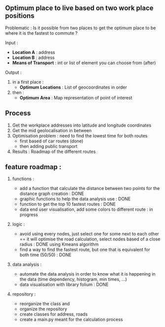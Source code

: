 ## Optimum place to live based on two work place positions

Problematic : Is it possible from two places to get the optimum place to be where it is the fastest to commute ?

Input : 
- **Location A** : address
- **Location B** : address
- **Means of Transport** : int or list of element you can choose from (after)

Output :
1. in a first place : 
    - **Optimum Locations** : List of geocoordinates in order
2. then :
    - **Optimum Area** : Map representation of point of interest

## Process
1. Get the workplace addresses into latitude and longitude coordinates
2. Get the mid geolocalisation in between
3. Optimisation problem : need to find the lowest time for both routes 
    - first based of car routes (done)
    - then adding public transport
4. Results : Roadmap of the different routes

## feature roadmap : 

1. functions : 
    - add a function that calculate the distance between two points for the distance graph creation : DONE
    - graphic functions to help the data analysis use : DONE
    - function to get the top 10 fastest routes : DONE
    - data end user visualisation, add some colors to different route : in progress

2. logic : 
    - avoid using every nodes, just select one for some next to each other == it will optimise the road calculation, select nodes based of a close radius : DONE using Kmeans algorithm
    - find a way to find the fastest route, but one that is equivalent for both time (50/50) : DONE

3. data analysis : 
    - automate the data analysis in order to know what it is happening in the data (time dependency, histogram, min times, ...)
    - data visualisation with library folium : DONE

4. repository : 
    - reorganize the class and 
    - organize the repository
    - create classes for address, roads
    - create a main.py meant for the calculation process
